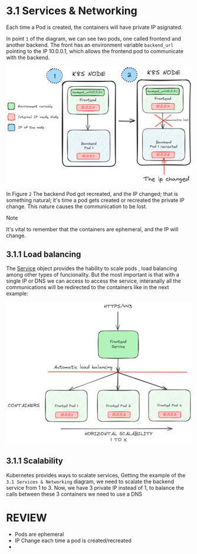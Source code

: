 # 3.1 Services & Networking

Each time a Pod is created, the containers will have private IP asignated.

In point `1` of the diagram, we can see two pods, one called frontend and another backend. The front has an environment variable `backend_url` pointing to the IP 10.0.0.1, which allows the frontend pod to communicate with the backend. 

![Example 1](./diagrams/1.example-services.excalidraw.png)

In Figure `2` The backend Pod got recreated, and the IP changed; that is something natural; it's time a pod gets created or recreated the private IP change. This nature causes the communication to be lost.

> [!NOTE]  
> It's vital to remember that the containers are ephemeral, and the IP will change.

## 3.1.1 Load balancing
The [Service](https://kubernetes.io/docs/concepts/services-networking/service/) object provides the hability to scale pods , load balancing among other types of funcionality. But the most important is that with a single IP or DNS we can access to access the service, interanally all the communications will be redirected to the containers like in the next example:

![Example 2](./diagrams/2.example-services.excalidraw.png)

## 3.1.1 Scalability

Kubernetes provides ways to scalate services, Getting the example of the `3.1 Services & Networking` diagram, we need to scalate the backend service from 1 to 3. Now, we have 3 private IP instead of 1, to balance the calls between these 3 containers we need to use a DNS

# REVIEW
- Pods are ephemeral
- IP Change each time a pod is created/recreated
- 